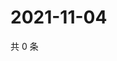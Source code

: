 # 2021-11-04

共 0 条

<!-- BEGIN WEIBO -->
<!-- 最后更新时间 Thu Nov 04 2021 14:13:43 GMT+0800 (China Standard Time) -->

<!-- END WEIBO -->
